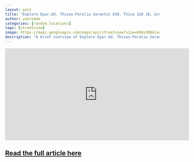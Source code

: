 ```yaml
---
layout: post
title: "Explore Epar.Od. Thivas-Paralia Sarantis 838, Thiva 320 10, Greece"
author: yourname
categories: [random_locations]
tags: [streetview]
image: https://maps.googleapis.com/maps/api/streetview?size=600x300&location=38.2599876,23.0047624&key=AIzaSyCyMtwXYk9B13Tiqh4ikTwxEaMDv3H-ARw
description: "A brief overview of Explore Epar.Od. Thivas-Paralia Sarantis 838, Thiva 320 10, Greece."
---
```


<iframe
    width="600"
    height="300"
    src="https://www.google.com/maps/embed/v1/streetview?key=AIzaSyCyMtwXYk9B13Tiqh4ikTwxEaMDv3H-ARw&location=38.2599876,23.0047624"
    frameborder="0"
    style="border:0"
    allowfullscreen>
</iframe>

## [Read the full article here](https://www.google.com/maps/@38.2599876,23.0047624,14z?hl=en)